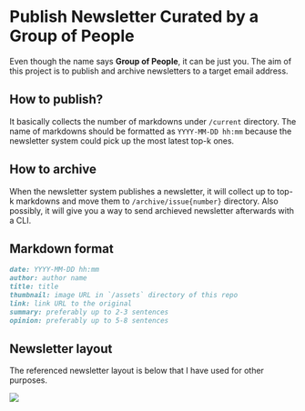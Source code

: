 # Publish Newsletter Curated by a Group of People

Even though the name says **Group of People**, it can be just you. The aim of this project is to publish and archive newsletters to a target email address. 

## How to publish?

It basically collects the number of markdowns under `/current` directory. The name of markdowns should be formatted as `YYYY-MM-DD hh:mm` because the newsletter system could pick up the most latest top-k ones.

## How to archive

When the newsletter system publishes a newsletter, it will collect up to top-k markdowns and move them to `/archive/issue{number}` directory. Also possibly, it will give you a way to send archieved newsletter afterwards with a CLI.

## Markdown format 

```md
date: YYYY-MM-DD hh:mm
author: author name
title: title
thumbnail: image URL in `/assets` directory of this repo
link: link URL to the original 
summary: preferably up to 2-3 sentences
opinion: preferably up to 5-8 sentences
```

## Newsletter layout

The referenced newsletter layout is below that I have used for other purposes.

![](https://raw.githubusercontent.com/deep-diver/fb-group-post-fetcher/master/static/images/preview.png)